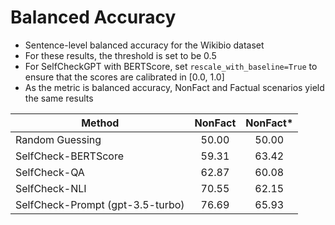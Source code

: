 Balanced Accuracy
===================================

- Sentence-level balanced accuracy for the Wikibio dataset
- For these results, the threshold is set to be 0.5
- For SelfCheckGPT with BERTScore, set `rescale_with_baseline=True` to ensure that the scores are calibrated in [0.0, 1.0] 
- As the metric is balanced accuracy, NonFact and Factual scenarios yield the same results

| Method               |  NonFact   |  NonFact*  |
|----------------------|:------------------:|:------------------:|
| Random Guessing      |        50.00       |        50.00       |
| SelfCheck-BERTScore  |        59.31       |        63.42       |
| SelfCheck-QA         |        62.87       |        60.08       |
| SelfCheck-NLI        |        70.55       |        62.15       |
| SelfCheck-Prompt (gpt-3.5-turbo) |      76.69     |     65.93      |

